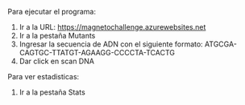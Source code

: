 Para ejecutar el programa:

1. Ir a la URL: https://magnetochallenge.azurewebsites.net
2. Ir a la pestaña Mutants
3. Ingresar la secuencia de ADN con el siguiente formato: 
   ATGCGA-CAGTGC-TTATGT-AGAAGG-CCCCTA-TCACTG
4. Dar click en scan DNA

Para ver estadisticas:
1. Ir a la pestaña Stats


